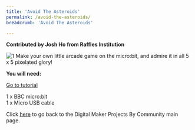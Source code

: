 ```yaml
---
title: 'Avoid The Asteroids'
permalink: /avoid-the-asteroids/
breadcrumb: 'Avoid The Asteroids'

---
```


**Contributed by Josh Ho from Raffles Institution**

![1](/images/in-schools/digital-maker/projects/fun-and-games/avoid-the-asteroids/avoid-the-asteroid.jpg)
Make your own little arcade game on the micro:bit, and admire it in all 5 x 5 pixelated glory!<br>

**You will need:**<br>

<a href="https://tinkercademy.com/tutorials/avoid-asteroids/" target="_blank">Go to tutorial</a><br>

1 x BBC micro:bit<br>
1 x Micro USB cable<br>

Click [here](/in-schools/digital-maker/projects/) to go back to the Digital Maker Projects By Community main page.
